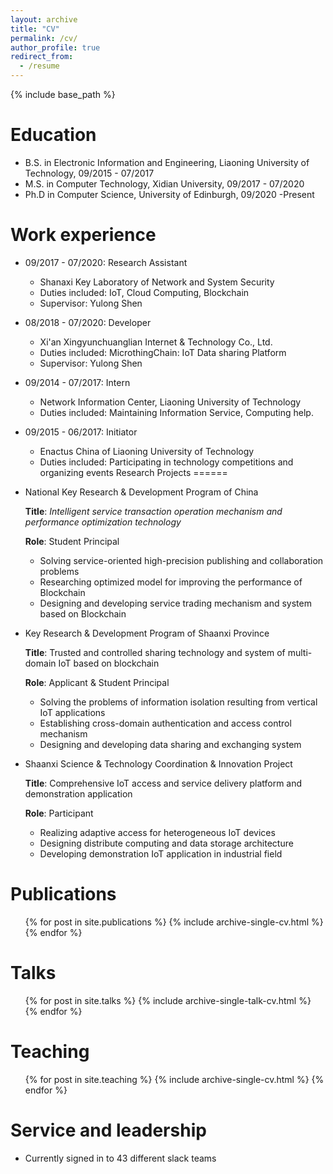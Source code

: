 ```yaml
---
layout: archive
title: "CV"
permalink: /cv/
author_profile: true
redirect_from:
  - /resume
---
```


{% include base_path %}

Education
======
* B.S. in Electronic Information and Engineering, Liaoning University of Technology, 09/2015 - 07/2017
* M.S. in Computer Technology, Xidian University, 09/2017 - 07/2020
* Ph.D in Computer Science, University of Edinburgh, 09/2020 -Present

Work experience
======
* 09/2017 - 07/2020: Research Assistant
  * Shanaxi Key Laboratory of Network and System Security
  * Duties included: IoT, Cloud Computing, Blockchain
  * Supervisor: Yulong Shen
* 08/2018 - 07/2020: Developer
  * Xi'an Xingyunchuanglian Internet & Technology Co., Ltd.
  * Duties included: MicrothingChain: IoT Data sharing Platform
  * Supervisor: Yulong Shen

* 09/2014 - 07/2017: Intern
  + Network Information Center, Liaoning University of Technology
  + Duties included: Maintaining Information Service, Computing help.
* 09/2015 - 06/2017: Initiator
  + Enactus China of Liaoning University of Technology
  + Duties included: Participating in technology competitions and organizing events
Research Projects
======
* National Key Research & Development Program of China

  **Title**: *Intelligent service transaction operation mechanism and performance optimization technology*

  **Role**: Student Principal

  + Solving service-oriented high-precision publishing and collaboration problems
  + Researching optimized model for improving the performance of Blockchain
  + Designing and developing service trading mechanism and system based on Blockchain

* Key Research & Development Program of Shaanxi Province
  
  **Title**: Trusted and controlled sharing technology and system of multi-domain IoT based on blockchain
  
  **Role**: Applicant & Student Principal
  
  * Solving the problems of information isolation resulting from vertical IoT applications
  * Establishing cross-domain authentication and access control mechanism
  * Designing and developing data sharing and exchanging system
  
* Shaanxi Science & Technology Coordination & Innovation Project

  **Title**: Comprehensive IoT access and service delivery platform and demonstration application

  **Role**: Participant

  + Realizing adaptive access for heterogeneous IoT devices
  + Designing distribute computing and data storage architecture
  + Developing demonstration IoT application in industrial field

Publications
======
  <ul>{% for post in site.publications %}
    {% include archive-single-cv.html %}
  {% endfor %}</ul>

Talks
======
  <ul>{% for post in site.talks %}
    {% include archive-single-talk-cv.html %}
  {% endfor %}</ul>

Teaching
======
  <ul>{% for post in site.teaching %}
    {% include archive-single-cv.html %}
  {% endfor %}</ul>

Service and leadership
======
* Currently signed in to 43 different slack teams
